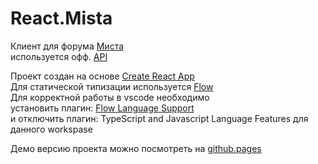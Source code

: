 # React.Mista

Клиент для форума [Миста](https://www.forum.mista.ru)<br>
используется офф. [API](https://wiki.mista.ru/doku.php?id=life:forum:ajax-api)<br>

Проект создан на основе [Create React App](https://github.com/facebookincubator/create-react-app)<br>
Для статической типизации используется [Flow](https://flowtype.org/)<br>
Для корректной работы в vscode необходимо<br>
установить плагин: [Flow Language Support](https://marketplace.visualstudio.com/items?itemName=flowtype.flow-for-vscode)<br>
и отключить плагин: TypeScript and Javascript Language Features для данного workspase

Демо версию проекта можно посмотреть на [github.pages](https://a-sitnikov.github.io/react.mista/)